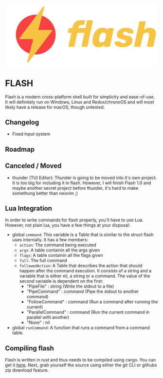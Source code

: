 <p align="center">
  <img src="logo.png" />
  <!--<button style="padding: 1rem 3rem; font-size: 2rem; font-family: Arial, Helvetica, sans-serif; border-radius: 9999rem; border: none;background: #3a86ff; color: #fff; cursor: pointer;" @click="window.location.href='https://github.com/BlackBirdTV/flash-shell/releases/latest'">Download flash</button>-->
</p>

# FLASH
Flash is a modern cross-platform shell built for simplicity and ease-of-use. It will definitely run on Windows, Linux and Redox/chronoOS and will most likely have a release for macOS, though untested.

## Changelog
- Fixed Input system

## Roadmap

## Canceled / Moved
- thunder (TUI Editor): Thunder is going to be moved into it's own project. It is too big for including it in flash. However, I will finish Flash 1.0 and maybe another secret project before thunder, it's hard to make somethung better than neovim ;)

## Lua Integration
In order to write commands for flash properly, you'll have to use Lua. However, not plain lua, you have a few things at your disposal:

- global `command`: This variable is a Table that is similar to the struct flash uses internally. It has a few members:
    - `action`: The command being executed
    - `args`: A table containin all the args given
    - `flags`: A table containin all the flags given
    - `full`: The full command
    - `followedAction`: A Table that describes the action that should happen after the command execution. It consists of a string and a variable that is either nil, a string or a command.
    The value of the second variable is dependent on the first:
        - "PipeFile" : string (Write the stdout to a file)
        - "PipeCommand" : command (Pipe the stdout to another command)
        - "FollowCommand" : command (Run a command after running the current) 
        - "ParallelCommand" : command (Run the current command in parallel with another)
        - "None" : nil
- global `runCommand`: A function that runs a command from a command table.

## Compiling flash
Flash is written in rust and thus needs to be compiled using cargo. You can get it [here](https://www.rust-lang.org/learn/get-started).
Next, grab yourself the source using either the git CLI or githubs zip download feature.
